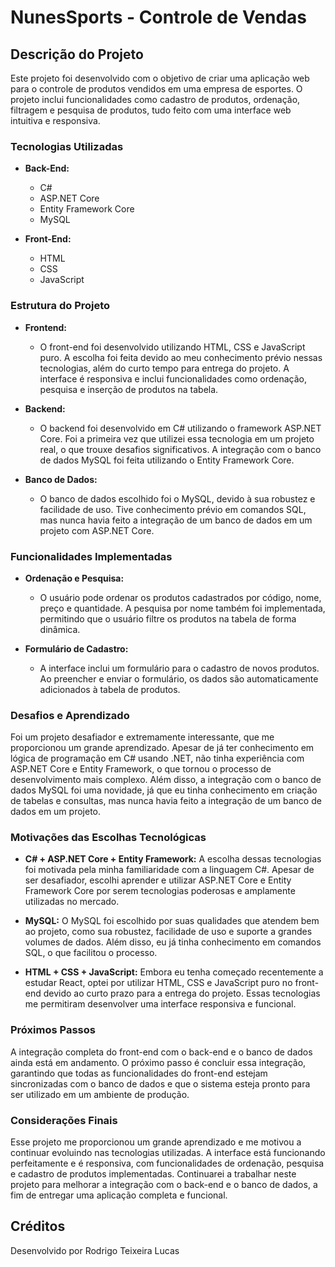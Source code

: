 # NunesSports - Controle de Vendas

## Descrição do Projeto

Este projeto foi desenvolvido com o objetivo de criar uma aplicação web para o controle de produtos vendidos em uma empresa de esportes. O projeto inclui funcionalidades como cadastro de produtos, ordenação, filtragem e pesquisa de produtos, tudo feito com uma interface web intuitiva e responsiva.

### Tecnologias Utilizadas

- **Back-End:**
  - C#
  - ASP.NET Core
  - Entity Framework Core
  - MySQL

- **Front-End:**
  - HTML
  - CSS
  - JavaScript

### Estrutura do Projeto

- **Frontend:**
  - O front-end foi desenvolvido utilizando HTML, CSS e JavaScript puro. A escolha foi feita devido ao meu conhecimento prévio nessas tecnologias, além do curto tempo para entrega do projeto. A interface é responsiva e inclui funcionalidades como ordenação, pesquisa e inserção de produtos na tabela.

- **Backend:**
  - O backend foi desenvolvido em C# utilizando o framework ASP.NET Core. Foi a primeira vez que utilizei essa tecnologia em um projeto real, o que trouxe desafios significativos. A integração com o banco de dados MySQL foi feita utilizando o Entity Framework Core.

- **Banco de Dados:**
  - O banco de dados escolhido foi o MySQL, devido à sua robustez e facilidade de uso. Tive conhecimento prévio em comandos SQL, mas nunca havia feito a integração de um banco de dados em um projeto com ASP.NET Core.

### Funcionalidades Implementadas

- **Ordenação e Pesquisa:**
  - O usuário pode ordenar os produtos cadastrados por código, nome, preço e quantidade. A pesquisa por nome também foi implementada, permitindo que o usuário filtre os produtos na tabela de forma dinâmica.

- **Formulário de Cadastro:**
  - A interface inclui um formulário para o cadastro de novos produtos. Ao preencher e enviar o formulário, os dados são automaticamente adicionados à tabela de produtos.

### Desafios e Aprendizado

Foi um projeto desafiador e extremamente interessante, que me proporcionou um grande aprendizado. Apesar de já ter conhecimento em lógica de programação em C# usando .NET, não tinha experiência com ASP.NET Core e Entity Framework, o que tornou o processo de desenvolvimento mais complexo. Além disso, a integração com o banco de dados MySQL foi uma novidade, já que eu tinha conhecimento em criação de tabelas e consultas, mas nunca havia feito a integração de um banco de dados em um projeto.

### Motivações das Escolhas Tecnológicas

- **C# + ASP.NET Core + Entity Framework:** A escolha dessas tecnologias foi motivada pela minha familiaridade com a linguagem C#. Apesar de ser desafiador, escolhi aprender e utilizar ASP.NET Core e Entity Framework Core por serem tecnologias poderosas e amplamente utilizadas no mercado.

- **MySQL:** O MySQL foi escolhido por suas qualidades que atendem bem ao projeto, como sua robustez, facilidade de uso e suporte a grandes volumes de dados. Além disso, eu já tinha conhecimento em comandos SQL, o que facilitou o processo.

- **HTML + CSS + JavaScript:** Embora eu tenha começado recentemente a estudar React, optei por utilizar HTML, CSS e JavaScript puro no front-end devido ao curto prazo para a entrega do projeto. Essas tecnologias me permitiram desenvolver uma interface responsiva e funcional.

### Próximos Passos

A integração completa do front-end com o back-end e o banco de dados ainda está em andamento. O próximo passo é concluir essa integração, garantindo que todas as funcionalidades do front-end estejam sincronizadas com o banco de dados e que o sistema esteja pronto para ser utilizado em um ambiente de produção.

### Considerações Finais

Esse projeto me proporcionou um grande aprendizado e me motivou a continuar evoluindo nas tecnologias utilizadas. A interface está funcionando perfeitamente e é responsiva, com funcionalidades de ordenação, pesquisa e cadastro de produtos implementadas. Continuarei a trabalhar neste projeto para melhorar a integração com o back-end e o banco de dados, a fim de entregar uma aplicação completa e funcional.

## Créditos

Desenvolvido por Rodrigo Teixeira Lucas

